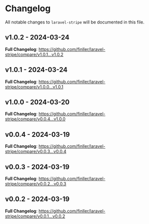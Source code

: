 # Changelog

All notable changes to `laravel-stripe` will be documented in this file.

## v1.0.2 - 2024-03-24

**Full Changelog**: https://github.com/finller/laravel-stripe/compare/v1.0.1...v1.0.2

## v1.0.1 - 2024-03-24

**Full Changelog**: https://github.com/finller/laravel-stripe/compare/v1.0.0...v1.0.1

## v1.0.0 - 2024-03-20

**Full Changelog**: https://github.com/finller/laravel-stripe/compare/v0.0.4...v1.0.0

## v0.0.4 - 2024-03-19

**Full Changelog**: https://github.com/finller/laravel-stripe/compare/v0.0.3...v0.0.4

## v0.0.3 - 2024-03-19

**Full Changelog**: https://github.com/finller/laravel-stripe/compare/v0.0.2...v0.0.3

## v0.0.2 - 2024-03-19

**Full Changelog**: https://github.com/finller/laravel-stripe/compare/v0.0.1...v0.0.2
